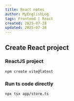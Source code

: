 ```yaml
---
title: React notes
author: MyEnglishLog
tags: Frontend | React
created: 2025-07-28
updated: 2025-07-28
---
```


## Create React project

### ReactJS project

```
npm create vite@latest
```

### Run ts code directly

```
npx tsx app/store.ts
```
